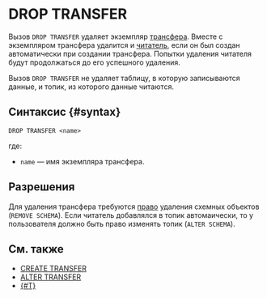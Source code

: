 # DROP TRANSFER

Вызов `DROP TRANSFER` удаляет экземпляр [трансфера](../../../concepts/transfer.md). Вместе с экземпляром трансфера удалится и [читатель](../../../concepts/datamodel/topic.md#changefeed), если он был создан автоматически при создании трансфера. Попытки удаления читателя будут продолжаться до его успешного удаления.

Вызов `DROP TRANSFER` не удаляет таблицу, в которую записываются данные, и топик, из которого данные читаются.

## Синтаксис {#syntax}

```yql
DROP TRANSFER <name>
```

где:

* `name` — имя экземпляра трансфера.

## Разрешения

Для удаления трансфера требуются [право](grant.md#permissions-list) удаления схемных объектов (`REMOVE SCHEMA`). Если читатель добавлялся в топик автомаически, то у пользователя должно быть право изменять топик (`ALTER SCHEMA`).

## См. также

* [CREATE TRANSFER](create-transfer.md)
* [ALTER TRANSFER](alter-transfer.md)
* [{#T}](../../../concepts/transfer.md)
